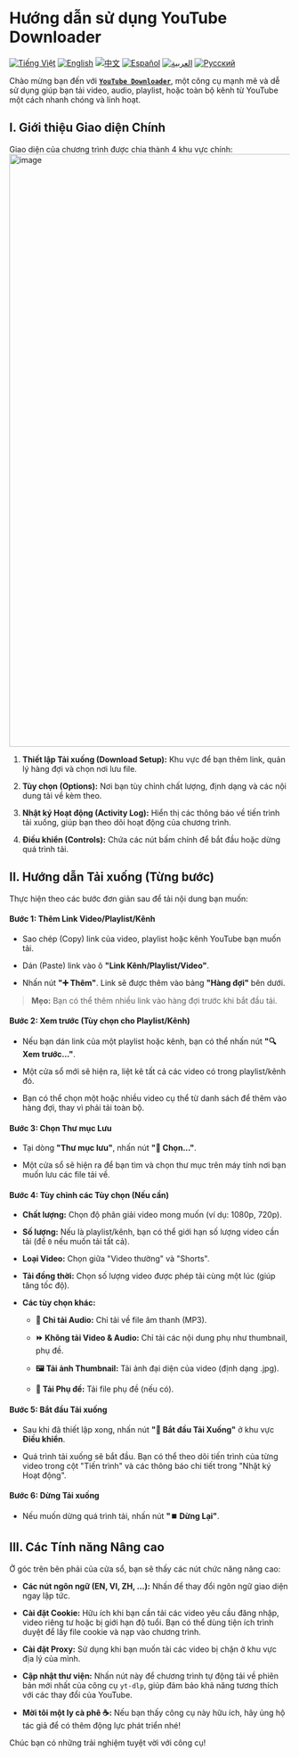# Hướng dẫn sử dụng YouTube Downloader
[![Tiếng Việt](https://img.shields.io/badge/Tiếng%20Việt-green)](README_vi.md) [![English](https://img.shields.io/badge/English-blue)](README.md) [![中文](https://img.shields.io/badge/中文-red)](README_zh.md) [![Español](https://img.shields.io/badge/Español-orange)](README_es.md) [![العربية](https://img.shields.io/badge/العربية-grey)](README_ar.md) [![Русский](https://img.shields.io/badge/Русский-yellow)](README_ru.md)

Chào mừng bạn đến với [**`YouTube Downloader`**](https://github.com/duckmartians/YouTube_Downloader/releases/), một công cụ mạnh mẽ và dễ sử dụng giúp bạn tải video, audio, playlist, hoặc toàn bộ kênh từ YouTube một cách nhanh chóng và linh hoạt.

## **I. Giới thiệu Giao diện Chính**

Giao diện của chương trình được chia thành 4 khu vực chính:
<img width="1735" height="1064" alt="image" src="https://github.com/user-attachments/assets/abae0452-2180-48ea-ac88-f50c908f423d" />

1. **Thiết lập Tải xuống (Download Setup):** Khu vực để bạn thêm link, quản lý hàng đợi và chọn nơi lưu file.

2. **Tùy chọn (Options):** Nơi bạn tùy chỉnh chất lượng, định dạng và các nội dung tải về kèm theo.

3. **Nhật ký Hoạt động (Activity Log):** Hiển thị các thông báo về tiến trình tải xuống, giúp bạn theo dõi hoạt động của chương trình.

4. **Điều khiển (Controls):** Chứa các nút bấm chính để bắt đầu hoặc dừng quá trình tải.

## **II. Hướng dẫn Tải xuống (Từng bước)**

Thực hiện theo các bước đơn giản sau để tải nội dung bạn muốn:

#### **Bước 1: Thêm Link Video/Playlist/Kênh**

* Sao chép (Copy) link của video, playlist hoặc kênh YouTube bạn muốn tải.

* Dán (Paste) link vào ô **"Link Kênh/Playlist/Video"**.

* Nhấn nút **"➕ Thêm"**. Link sẽ được thêm vào bảng **"Hàng đợi"** bên dưới.

> **Mẹo:** Bạn có thể thêm nhiều link vào hàng đợi trước khi bắt đầu tải.

#### **Bước 2: Xem trước (Tùy chọn cho Playlist/Kênh)**

* Nếu bạn dán link của một playlist hoặc kênh, bạn có thể nhấn nút **"🔍 Xem trước..."**.

* Một cửa sổ mới sẽ hiện ra, liệt kê tất cả các video có trong playlist/kênh đó.

* Bạn có thể chọn một hoặc nhiều video cụ thể từ danh sách để thêm vào hàng đợi, thay vì phải tải toàn bộ.

#### **Bước 3: Chọn Thư mục Lưu**

* Tại dòng **"Thư mục lưu"**, nhấn nút **"📂 Chọn..."**.

* Một cửa sổ sẽ hiện ra để bạn tìm và chọn thư mục trên máy tính nơi bạn muốn lưu các file tải về.

#### **Bước 4: Tùy chỉnh các Tùy chọn (Nếu cần)**

* **Chất lượng:** Chọn độ phân giải video mong muốn (ví dụ: 1080p, 720p).

* **Số lượng:** Nếu là playlist/kênh, bạn có thể giới hạn số lượng video cần tải (để `0` nếu muốn tải tất cả).

* **Loại Video:** Chọn giữa "Video thường" và "Shorts".

* **Tải đồng thời:** Chọn số lượng video được phép tải cùng một lúc (giúp tăng tốc độ).

* **Các tùy chọn khác:**

  * **🎵 Chỉ tải Audio:** Chỉ tải về file âm thanh (MP3).

  * **⏩ Không tải Video & Audio:** Chỉ tải các nội dung phụ như thumbnail, phụ đề.

  * **🖼️ Tải ảnh Thumbnail:** Tải ảnh đại diện của video (định dạng .jpg).

  * **📝 Tải Phụ đề:** Tải file phụ đề (nếu có).

#### **Bước 5: Bắt đầu Tải xuống**

* Sau khi đã thiết lập xong, nhấn nút **"🚀 Bắt đầu Tải Xuống"** ở khu vực **Điều khiển**.

* Quá trình tải xuống sẽ bắt đầu. Bạn có thể theo dõi tiến trình của từng video trong cột "Tiến trình" và các thông báo chi tiết trong "Nhật ký Hoạt động".

#### **Bước 6: Dừng Tải xuống**

* Nếu muốn dừng quá trình tải, nhấn nút **"⏹️ Dừng Lại"**.

## **III. Các Tính năng Nâng cao**

Ở góc trên bên phải của cửa sổ, bạn sẽ thấy các nút chức năng nâng cao:

* **Các nút ngôn ngữ (EN, VI, ZH, ...):** Nhấn để thay đổi ngôn ngữ giao diện ngay lập tức.

* **Cài đặt Cookie:** Hữu ích khi bạn cần tải các video yêu cầu đăng nhập, video riêng tư hoặc bị giới hạn độ tuổi. Bạn có thể dùng tiện ích trình duyệt để lấy file cookie và nạp vào chương trình.

* **Cài đặt Proxy:** Sử dụng khi bạn muốn tải các video bị chặn ở khu vực địa lý của mình.

* **Cập nhật thư viện:** Nhấn nút này để chương trình tự động tải về phiên bản mới nhất của công cụ `yt-dlp`, giúp đảm bảo khả năng tương thích với các thay đổi của YouTube.

* **Mời tôi một ly cà phê ☕:** Nếu bạn thấy công cụ này hữu ích, hãy ủng hộ tác giả để có thêm động lực phát triển nhé!

Chúc bạn có những trải nghiệm tuyệt vời với công cụ!
